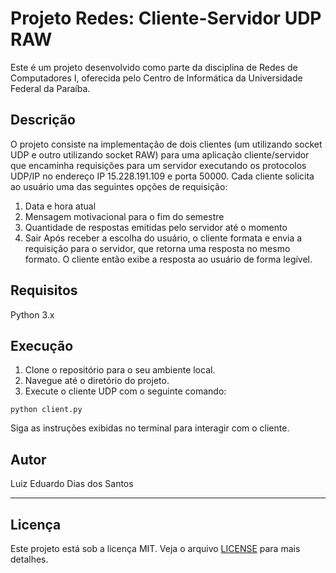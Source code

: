 # Projeto Redes: Cliente-Servidor UDP RAW 
Este é um projeto desenvolvido como parte da disciplina de Redes de Computadores I, oferecida pelo Centro de Informática da Universidade Federal da Paraíba.

## Descrição
O projeto consiste na implementação de dois clientes (um utilizando socket UDP e outro utilizando socket RAW) para uma aplicação cliente/servidor que encaminha requisições para um servidor executando os protocolos UDP/IP no endereço IP 15.228.191.109 e porta 50000. Cada cliente solicita ao usuário uma das seguintes opções de requisição:

1. Data e hora atual
2. Mensagem motivacional para o fim do semestre
3. Quantidade de respostas emitidas pelo servidor até o momento
4. Sair
Após receber a escolha do usuário, o cliente formata e envia a requisição para o servidor, que retorna uma resposta no mesmo formato. O cliente então exibe a resposta ao usuário de forma legível.

## Requisitos
Python 3.x

## Execução
1. Clone o repositório para o seu ambiente local.
2. Navegue até o diretório do projeto.
3. Execute o cliente UDP com o seguinte comando:
```
python client.py
```
Siga as instruções exibidas no terminal para interagir com o cliente.

## Autor
Luiz Eduardo Dias dos Santos

---

## Licença

Este projeto está sob a licença MIT. Veja o arquivo [LICENSE](LICENSE) para mais detalhes.
